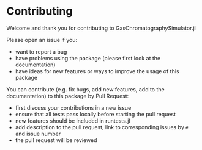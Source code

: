 # Contributing

Welcome and thank you for contributing to GasChromatographySimulator.jl

Please open an issue if you:
- want to report a bug 
- have problems using the package (please first look at the documentation)
- have ideas for new features or ways to improve the usage of this package 

You can contribute (e.g. fix bugs, add new features, add to the documentation) to this package by Pull Request: 
- first discuss your contributions in a new issue
- ensure that all tests pass locally before starting the pull request
- new features should be included in runtests.jl
- add description to the pull request, link to corresponding issues by `#` and issue number
- the pull request will be reviewed
  